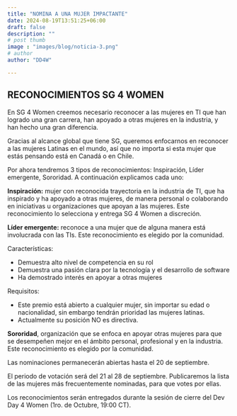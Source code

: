 ```yaml
---
title: "NOMINA A UNA MUJER IMPACTANTE"
date: 2024-08-19T13:51:25+06:00
draft: false
description: ""
# post thumb
image : "images/blog/noticia-3.png"
# author
author: "DD4W"

---
```


## RECONOCIMIENTOS SG 4 WOMEN


En SG 4 Women creemos necesario reconocer a las mujeres en TI que han logrado una gran carrera, han apoyado a otras mujeres en la industria, y han hecho una gran diferencia.

Gracias al alcance global que tiene SG, queremos enfocarnos en reconocer a las mujeres Latinas en el mundo, así que no importa si esta mujer que estás pensando está en Canadá o en Chile.

Por ahora tendremos 3 tipos de reconocimientos: Inspiración, Líder emergente, Sororidad. A continuación explicamos cada uno:

<b>Inspiración:</b> mujer con reconocida trayectoria en la industria de TI, que ha inspirado y ha apoyado a otras mujeres, de manera personal o colaborando en iniciativas u organizaciones que apoyan a las mujeres. Este reconocimiento lo selecciona y entrega SG 4 Women a discreción.

<b>Líder emergente:</b> reconoce a una mujer que de alguna manera está involucrada con las TIs. Este reconocimiento es elegido por la comunidad.

Características:

* Demuestra alto nivel de competencia en su rol
* Demuestra una pasión clara por la tecnología y el desarrollo de software
* Ha demostrado interés en apoyar a otras mujeres

Requisitos: 

* Este premio está abierto a cualquier mujer, sin importar su edad o nacionalidad, sin embargo tendrán prioridad las mujeres latinas.
* Actualmente su posición NO es directiva.


<b>Sororidad</b>, organización que se enfoca en apoyar otras mujeres para que se desempeñen mejor en el ámbito personal, profesional y en la industria. Este reconocimiento es elegido por la comunidad.

Las nominaciones permanecerán abiertas hasta el 20 de septiembre. 

El periodo de votación será del 21 al 28 de septiembre. Publicaremos la lista de las mujeres más frecuentemente nominadas, para que votes por ellas.

Los reconocimientos serán entregados durante la sesión de cierre del Dev Day 4 Women (1ro. de Octubre, 19:00 CT).